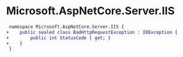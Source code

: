# Microsoft.AspNetCore.Server.IIS

``` diff
 namespace Microsoft.AspNetCore.Server.IIS {
+    public sealed class BadHttpRequestException : IOException {
+        public int StatusCode { get; }
+    }
 }
```

